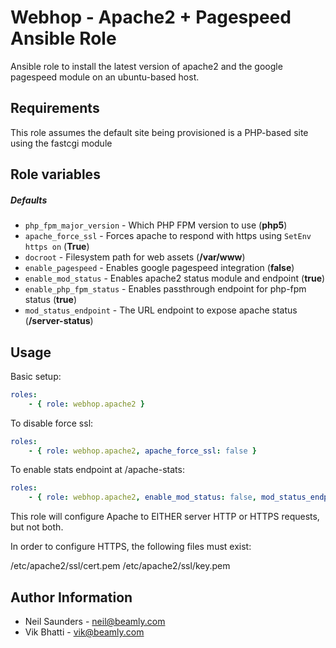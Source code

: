 Webhop - Apache2 + Pagespeed Ansible Role
==========================================

Ansible role to install the latest version of apache2 and the google pagespeed module on an ubuntu-based host.


## Requirements

This role assumes the default site being provisioned is a PHP-based site using the fastcgi module


## Role variables

##### Defaults

- `php_fpm_major_version` - Which PHP FPM version to use (**php5**)
- `apache_force_ssl` - Forces apache to respond with https using `SetEnv https on` (**True**)
- `docroot` - Filesystem path for web assets (**/var/www**)
- `enable_pagespeed` - Enables google pagespeed integration (**false**)
- `enable_mod_status` - Enables apache2 status module and endpoint (**true**)
- `enable_php_fpm_status` - Enables passthrough endpoint for php-fpm status (**true**)
- `mod_status_endpoint` - The URL endpoint to expose apache status (**/server-status**)


Usage
-----

Basic setup:

```yaml
roles:
    - { role: webhop.apache2 }
```

To disable force ssl:

```yaml
roles:
    - { role: webhop.apache2, apache_force_ssl: false }
```

To enable stats endpoint at /apache-stats:

```yaml
roles:
    - { role: webhop.apache2, enable_mod_status: false, mod_status_endpoint: '/apache-stats' }
```

This role will configure Apache to EITHER server HTTP or HTTPS requests, but not both.

In order to configure HTTPS, the following files must exist:

/etc/apache2/ssl/cert.pem
/etc/apache2/ssl/key.pem

Author Information
------------------

* Neil Saunders - neil@beamly.com
* Vik Bhatti - vik@beamly.com
